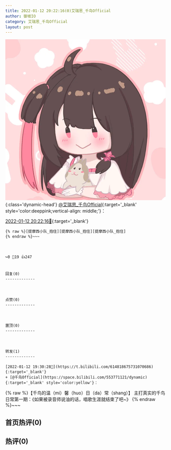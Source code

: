 ```yaml
---
title: 2022-01-12 20:22:16(0)艾瑞思_千鸟Official
author: 御坂IO
category: 艾瑞思_千鸟Official
layout: post
---
```


![img](/images/7e08840c56f251de28bdf766b647bd5fe9a5d50a.jpg){:class='dynamic-head'}
[@艾瑞思_千鸟Official](https://space.bilibili.com/1090010845/dynamic){:target='_blank' style='color:deeppink;vertical-align: middle;'}：

[2022-01-12 20:22:16🔗](https://t.bilibili.com/614832024494800527){:target='_blank'}

~~~
{% raw %}[提摩西小队_抱住][提摩西小队_抱住][提摩西小队_抱住]
{% endraw %}~~~



↪️0 💬19 👍247


回复(0)
-------------



点赞(0)
-------------



置顶(0)
-------------



转发(1)
-------------

[2022-01-12 19:30:28🔗](https://t.bilibili.com/614818675731070686){:target='_blank'}
+ [@千鸟Official](https://space.bilibili.com/553771121/dynamic){:target='_blank' style='color:yellow'}：
~~~
{% raw %}【千鸟的温（mi）馨（huo）日（da）常（shang）】
主打真实的千鸟日常第一期：《如果被录音师说油的话，唱歌生涯就结束了吧~》
{% endraw %}~~~






首页热评(0)
-------------



热评(0)
-------------




